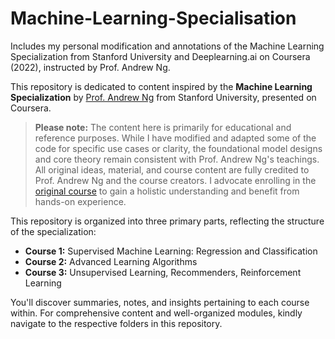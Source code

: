 # Machine-Learning-Specialisation
Includes my personal modification and annotations of the Machine Learning Specialization from Stanford University and Deeplearning.ai on Coursera (2022), instructed by Prof. Andrew Ng.

This repository is dedicated to content inspired by the **Machine Learning Specialization** by [Prof. Andrew Ng](https://www.coursera.org/instructor/andrewng) from Stanford University, presented on Coursera.

> **Please note:** The content here is primarily for educational and reference purposes. While I have modified and adapted some of the code for specific use cases or clarity, the foundational model designs and core theory remain consistent with Prof. Andrew Ng's teachings. All original ideas, material, and course content are fully credited to Prof. Andrew Ng and the course creators. I advocate enrolling in the [original course](https://www.coursera.org/specializations/machine-learning-introduction) to gain a holistic understanding and benefit from hands-on experience.

This repository is organized into three primary parts, reflecting the structure of the specialization:

- **Course 1:** Supervised Machine Learning: Regression and Classification
- **Course 2:** Advanced Learning Algorithms
- **Course 3:** Unsupervised Learning, Recommenders, Reinforcement Learning 

You'll discover summaries, notes, and insights pertaining to each course within. For comprehensive content and well-organized modules, kindly navigate to the respective folders in this repository.

